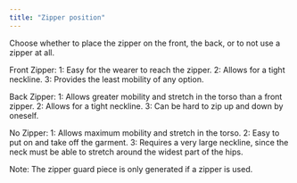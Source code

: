 ```yaml
---
title: "Zipper position"
---
```


Choose whether to place the zipper on the front, the back, or to not use a zipper at all.

Front Zipper:
1: Easy for the wearer to reach the zipper.
2: Allows for a tight neckline.
3: Provides the least mobility of any option.

Back Zipper:
1: Allows greater mobility and stretch in the torso than a front zipper.
2: Allows for a tight neckline.
3: Can be hard to zip up and down by oneself.

No Zipper:
1: Allows maximum mobility and stretch in the torso.
2: Easy to put on and take off the garment.
3: Requires a very large neckline, since the neck must be able to stretch around the widest part of the hips.

Note: The zipper guard piece is only generated if a zipper is used.
